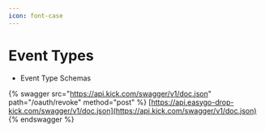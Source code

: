 ```yaml
---
icon: font-case
---
```


# Event Types

* Event Type Schemas

{% swagger src="https://api.kick.com/swagger/v1/doc.json" path="/oauth/revoke" method="post" %}
[https://api.easygo-drop-kick.com/swagger/v1/doc.json](https://api.kick.com/swagger/v1/doc.json)
{% endswagger %}
